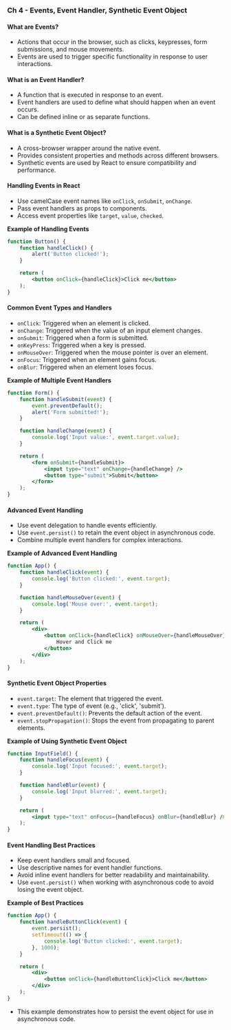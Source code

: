 ### Ch 4 - Events, Event Handler, Synthetic Event Object

#### What are Events?
- Actions that occur in the browser, such as clicks, keypresses, form submissions, and mouse movements.
- Events are used to trigger specific functionality in response to user interactions.

#### What is an Event Handler?
- A function that is executed in response to an event.
- Event handlers are used to define what should happen when an event occurs.
- Can be defined inline or as separate functions.

#### What is a Synthetic Event Object?
- A cross-browser wrapper around the native event.
- Provides consistent properties and methods across different browsers.
- Synthetic events are used by React to ensure compatibility and performance.

#### Handling Events in React
- Use camelCase event names like `onClick`, `onSubmit`, `onChange`.
- Pass event handlers as props to components.
- Access event properties like `target`, `value`, `checked`.

**Example of Handling Events**

```jsx
function Button() {
    function handleClick() {
        alert('Button clicked!');
    }

    return (
        <button onClick={handleClick}>Click me</button>
    );
}
```

#### Common Event Types and Handlers
- `onClick`: Triggered when an element is clicked.
- `onChange`: Triggered when the value of an input element changes.
- `onSubmit`: Triggered when a form is submitted.
- `onKeyPress`: Triggered when a key is pressed.
- `onMouseOver`: Triggered when the mouse pointer is over an element.
- `onFocus`: Triggered when an element gains focus.
- `onBlur`: Triggered when an element loses focus.

**Example of Multiple Event Handlers**

```jsx
function Form() {
    function handleSubmit(event) {
        event.preventDefault();
        alert('Form submitted!');
    }

    function handleChange(event) {
        console.log('Input value:', event.target.value);
    }

    return (
        <form onSubmit={handleSubmit}>
            <input type="text" onChange={handleChange} />
            <button type="submit">Submit</button>
        </form>
    );
}
```

#### Advanced Event Handling
- Use event delegation to handle events efficiently.
- Use `event.persist()` to retain the event object in asynchronous code.
- Combine multiple event handlers for complex interactions.

**Example of Advanced Event Handling**

```jsx
function App() {
    function handleClick(event) {
        console.log('Button clicked:', event.target);
    }

    function handleMouseOver(event) {
        console.log('Mouse over:', event.target);
    }

    return (
        <div>
            <button onClick={handleClick} onMouseOver={handleMouseOver}>
                Hover and Click me
            </button>
        </div>
    );
}
```

#### Synthetic Event Object Properties
- `event.target`: The element that triggered the event.
- `event.type`: The type of event (e.g., 'click', 'submit').
- `event.preventDefault()`: Prevents the default action of the event.
- `event.stopPropagation()`: Stops the event from propagating to parent elements.

**Example of Using Synthetic Event Object**

```jsx
function InputField() {
    function handleFocus(event) {
        console.log('Input focused:', event.target);
    }

    function handleBlur(event) {
        console.log('Input blurred:', event.target);
    }

    return (
        <input type="text" onFocus={handleFocus} onBlur={handleBlur} />
    );
}
```

#### Event Handling Best Practices
- Keep event handlers small and focused.
- Use descriptive names for event handler functions.
- Avoid inline event handlers for better readability and maintainability.
- Use `event.persist()` when working with asynchronous code to avoid losing the event object.

**Example of Best Practices**

```jsx
function App() {
    function handleButtonClick(event) {
        event.persist();
        setTimeout(() => {
            console.log('Button clicked:', event.target);
        }, 1000);
    }

    return (
        <div>
            <button onClick={handleButtonClick}>Click me</button>
        </div>
    );
}
```

- This example demonstrates how to persist the event object for use in asynchronous code.
